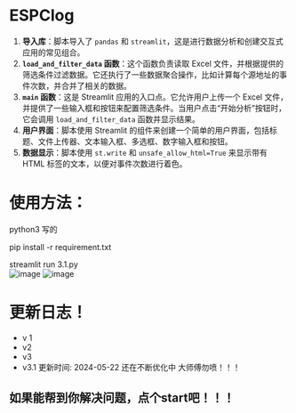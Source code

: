 # ESPClog

1. **导入库**：脚本导入了 `pandas` 和 `streamlit`，这是进行数据分析和创建交互式应用的常见组合。
2. **`load_and_filter_data` 函数**：这个函数负责读取 Excel 文件，并根据提供的筛选条件过滤数据。它还执行了一些数据聚合操作，比如计算每个源地址的事件次数，并合并了相关的数据。
3. **`main` 函数**：这是 Streamlit 应用的入口点。它允许用户上传一个 Excel 文件，并提供了一些输入框和按钮来配置筛选条件。当用户点击“开始分析”按钮时，它会调用 `load_and_filter_data` 函数并显示结果。
4. **用户界面**：脚本使用 Streamlit 的组件来创建一个简单的用户界面，包括标题、文件上传器、文本输入框、多选框、数字输入框和按钮。
5. **数据显示**：脚本使用 `st.write` 和 `unsafe_allow_html=True` 来显示带有 HTML 标签的文本，以便对事件次数进行着色。



# 使用方法：

python3 写的

pip install -r requirement.txt

streamlit run 3.1.py     
![image](https://github.com/tang51678/ESPClog/assets/80816552/e95bf319-5eb6-429d-b3fe-5d86e13393d8)
![image](https://github.com/tang51678/ESPClog/assets/80816552/e6c410d4-33a3-4cca-85a6-5c9a42c01034)

# 更新日志！



- v 1
- v2
- v3
- v3.1  更新时间: 2024-05-22 还在不断优化中 大师傅勿喷！！！

## 如果能帮到你解决问题，点个start吧！！！
